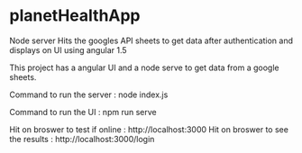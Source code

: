 # planetHealthApp
Node server Hits the googles API sheets to get data after authentication and displays on UI using angular 1.5

This project has  a angular UI and a node serve to get data from a google sheets.

Command to run the server : node index.js

Command to run the UI : npm run serve


Hit on broswer to test if online : http://localhost:3000
Hit on broswer to see the results : http://localhost:3000/login
